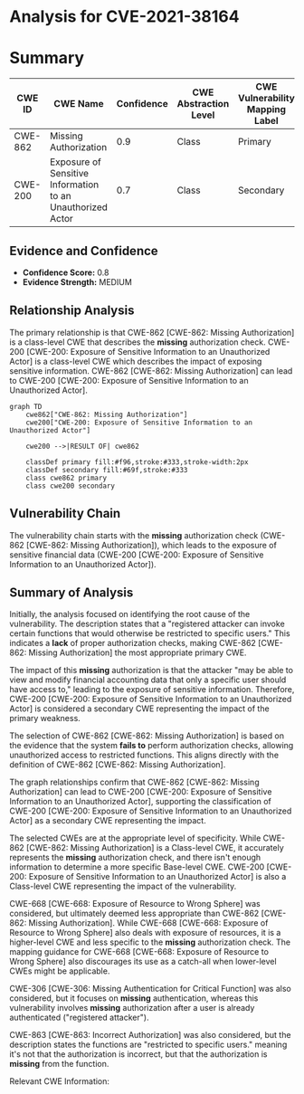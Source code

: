 # Analysis for CVE-2021-38164

# Summary
| CWE ID | CWE Name | Confidence | CWE Abstraction Level | CWE Vulnerability Mapping Label | CWE-Vulnerability Mapping Notes |
|---|---|---|---|---|---|
| CWE-862 | Missing Authorization | 0.9 | Class | Primary | Allowed-with-Review |
| CWE-200 | Exposure of Sensitive Information to an Unauthorized Actor | 0.7 | Class | Secondary | Discouraged |

## Evidence and Confidence

*   **Confidence Score:** 0.8
*   **Evidence Strength:** MEDIUM

## Relationship Analysis
The primary relationship is that CWE-862 [CWE-862: Missing Authorization] is a class-level CWE that describes the **missing** authorization check. CWE-200 [CWE-200: Exposure of Sensitive Information to an Unauthorized Actor] is a class-level CWE which describes the impact of exposing sensitive information. CWE-862 [CWE-862: Missing Authorization] can lead to CWE-200 [CWE-200: Exposure of Sensitive Information to an Unauthorized Actor].

```mermaid
graph TD
    cwe862["CWE-862: Missing Authorization"]
    cwe200["CWE-200: Exposure of Sensitive Information to an Unauthorized Actor"]
    
    cwe200 -->|RESULT OF| cwe862
    
    classDef primary fill:#f96,stroke:#333,stroke-width:2px
    classDef secondary fill:#69f,stroke:#333
    class cwe862 primary
    class cwe200 secondary
```

## Vulnerability Chain
The vulnerability chain starts with the **missing** authorization check (CWE-862 [CWE-862: Missing Authorization]), which leads to the exposure of sensitive financial data (CWE-200 [CWE-200: Exposure of Sensitive Information to an Unauthorized Actor]).

## Summary of Analysis
Initially, the analysis focused on identifying the root cause of the vulnerability. The description states that a "registered attacker can invoke certain functions that would otherwise be restricted to specific users." This indicates a **lack** of proper authorization checks, making CWE-862 [CWE-862: Missing Authorization] the most appropriate primary CWE.

The impact of this **missing** authorization is that the attacker "may be able to view and modify financial accounting data that only a specific user should have access to," leading to the exposure of sensitive information. Therefore, CWE-200 [CWE-200: Exposure of Sensitive Information to an Unauthorized Actor] is considered a secondary CWE representing the impact of the primary weakness.

The selection of CWE-862 [CWE-862: Missing Authorization] is based on the evidence that the system **fails to** perform authorization checks, allowing unauthorized access to restricted functions. This aligns directly with the definition of CWE-862 [CWE-862: Missing Authorization].

The graph relationships confirm that CWE-862 [CWE-862: Missing Authorization] can lead to CWE-200 [CWE-200: Exposure of Sensitive Information to an Unauthorized Actor], supporting the classification of CWE-200 [CWE-200: Exposure of Sensitive Information to an Unauthorized Actor] as a secondary CWE representing the impact.

The selected CWEs are at the appropriate level of specificity. While CWE-862 [CWE-862: Missing Authorization] is a Class-level CWE, it accurately represents the **missing** authorization check, and there isn't enough information to determine a more specific Base-level CWE. CWE-200 [CWE-200: Exposure of Sensitive Information to an Unauthorized Actor] is also a Class-level CWE representing the impact of the vulnerability.

CWE-668 [CWE-668: Exposure of Resource to Wrong Sphere] was considered, but ultimately deemed less appropriate than CWE-862 [CWE-862: Missing Authorization]. While CWE-668 [CWE-668: Exposure of Resource to Wrong Sphere] also deals with exposure of resources, it is a higher-level CWE and less specific to the **missing** authorization check. The mapping guidance for CWE-668 [CWE-668: Exposure of Resource to Wrong Sphere] also discourages its use as a catch-all when lower-level CWEs might be applicable.

CWE-306 [CWE-306: Missing Authentication for Critical Function] was also considered, but it focuses on **missing** authentication, whereas this vulnerability involves **missing** authorization after a user is already authenticated ("registered attacker").

CWE-863 [CWE-863: Incorrect Authorization] was also considered, but the description states the functions are "restricted to specific users." meaning it's not that the authorization is incorrect, but that the authorization is **missing** from the function.

Relevant CWE Information: